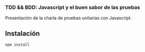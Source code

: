 
### TDD && BDD: Javascript y el buen sabor de las pruebas

Presentación de la charla de pruebas unitarias con Javascript.

## Instalación 
```bash
npm install 
```


